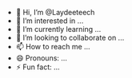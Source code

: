 - 👋 Hi, I’m @Laydeeteech
- 👀 I’m interested in ...
- 🌱 I’m currently learning ...
- 💞️ I’m looking to collaborate on ...
- 📫 How to reach me ...
- 😄 Pronouns: ...
- ⚡ Fun fact: ...

<!---
Laydeeteech/Laydeeteech is a ✨ special ✨ repository because its `README.md` (this file) appears on your GitHub profile.
You can click the Preview link to take a look at your changes.
--->
